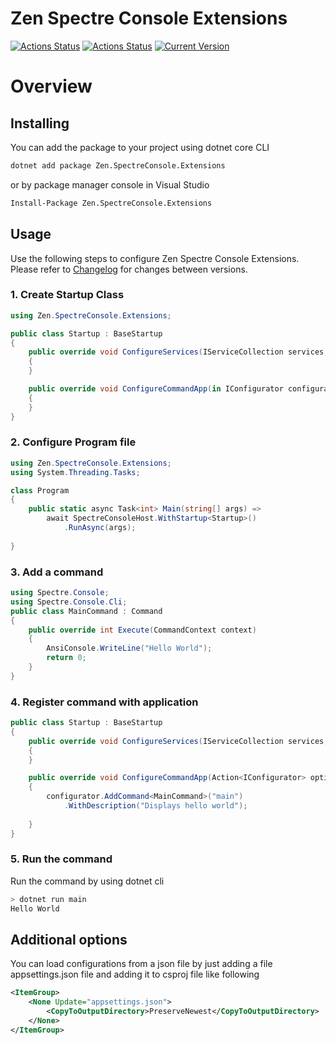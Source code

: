 # Zen Spectre Console Extensions
[![Actions Status](https://github.com/WajahatAliAbid/zen-spectreconsole-extensions/workflows/.NET%20Core%20Build/badge.svg?branch=main)](https://github.com/WajahatAliAbid/zen-spectreconsole-extensions/actions) [![Actions Status](https://github.com/WajahatAliAbid/zen-spectreconsole-extensions/workflows/.NET%20Core%20Publish/badge.svg)](https://github.com/WajahatAliAbid/zen-spectreconsole-extensions/actions) [![Current Version](https://img.shields.io/badge/Version-1.0.0-brightgreen?logo=nuget&labelColor=30363D)](./CHANGELOG.md#100---2021-06-13)

# Overview

## Installing
You can add the package to your project using dotnet core CLI
```bash
dotnet add package Zen.SpectreConsole.Extensions
```
or by package manager console in Visual Studio
```bash
Install-Package Zen.SpectreConsole.Extensions
```

## Usage
Use the following steps to configure Zen Spectre Console Extensions. Please refer to [Changelog](./CHANGELOG.md) for changes between versions.

### 1. Create Startup Class
```csharp
using Zen.SpectreConsole.Extensions;

public class Startup : BaseStartup
{
    public override void ConfigureServices(IServiceCollection services, IConfigurationRoot configuration)
    {
    }

    public override void ConfigureCommandApp(in IConfigurator configurator)
    {
    }
}
```

### 2. Configure Program file
```csharp
using Zen.SpectreConsole.Extensions;
using System.Threading.Tasks;

class Program
{
    public static async Task<int> Main(string[] args) => 
        await SpectreConsoleHost.WithStartup<Startup>()
            .RunAsync(args);
        
}
```

### 3. Add a command
```csharp
using Spectre.Console;
using Spectre.Console.Cli;
public class MainCommand : Command
{
    public override int Execute(CommandContext context)
    {
        AnsiConsole.WriteLine("Hello World");
        return 0;
    }
}
```

### 4. Register command with application
```csharp
public class Startup : BaseStartup
{
    public override void ConfigureServices(IServiceCollection services, IConfigurationRoot configuration)
    {
    }

    public override void ConfigureCommandApp(Action<IConfigurator> options)
    {
        configurator.AddCommand<MainCommand>("main")
            .WithDescription("Displays hello world");
        
    }
}
```

### 5. Run the command
Run the command by using dotnet cli
```bash
> dotnet run main
Hello World
```

## Additional options
You can load configurations from a json file by just adding a file appsettings.json file and adding it to csproj file like following
```xml
<ItemGroup>
    <None Update="appsettings.json">
        <CopyToOutputDirectory>PreserveNewest</CopyToOutputDirectory>
    </None>
</ItemGroup>
```